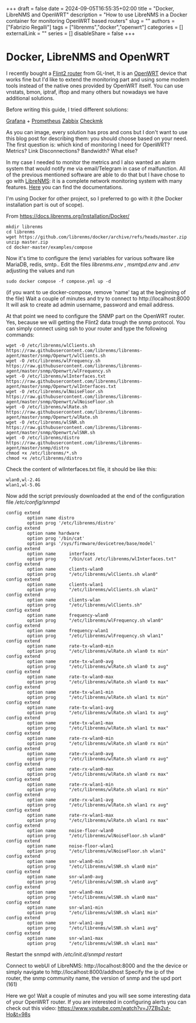 +++ 
draft = false
date = 2024-09-05T16:55:35+02:00
title = "Docker, LibreNMS and OpenWRT"
description = "How to use LibreNMS in a Docker container for monitoring OpenWRT based routers"
slug = ""
authors = ["Fabrizio Regalli"]
tags = ["librenms","docker","openwrt"]
categories = []
externalLink = ""
series = []
disableShare = false
+++

# Docker, LibreNMS and OpenWRT

I recently bought a [Flint2 router](https://www.gl-inet.com/products/gl-mt6000/) from GL-Inet, It is an [OpenWRT](https://openwrt.org/) device that works fine but I'd like to extend the monitoring part and using some modern tools instead of the native ones provided by OpenWRT itself. You can use vnstats, bmon, iptraf, iftop and many others but nowadays we have additional solutions.

Before writing this guide, I tried different solutions:

[Grafana](https://grafana.net) + [Prometheus](https://Prometheus.io)
[Zabbix](https://zabbix.com)
[Checkmk](https://checkmk.com/)

As you can image, every solution has pros and cons but I don't want to use this blog post for describing them: you should choose based on your need. The first question is: which kind of monitoring I need for OpenWRT? Metrics? Link Disconnections? Bandwidth?  What else?
 
In my case I needed to monitor the metrics and I also wanted an alarm system that would notify me via email/Telegram in case of malfunction.
All of the previous mentioned software are able to do that but I have chose to go with [LibreNMS](https://www.librenms.org/): it is a complete network monitoring system with many features.
[Here](https://docs.librenms.org/) you can find the documentations.

I'm using Docker for other project, so I preferred to go with it (the Docker installation part is out of scope).

From https://docs.librenms.org/Installation/Docker/ 

    mkdir librenms
    cd librenms 
    wget https://github.com/librenms/docker/archive/refs/heads/master.zip 
    unzip master.zip 
    cd docker-master/examples/compose

Now it's time to configure the (env) variables for various software like MariaDB, redis, smtp..
Edit the files *librenms.env* , *msmtpd.env* and *.env* adjusting the values and run

    sudo docker compose -f compose.yml up -d
(if you want to ue docker-compose, remove 'name' tag at the beginning of the file)
Wait a couple of minutes and try to connect to http://localhost:8000 It will ask to create ad admin username, password and email address.

At that point we need to configure the SNMP part on the OpenWRT router. Yes, because we will getting the Flint2 data trough the snmp protocol.
You can simply connect using ssh to your router and type the following commands:

    wget -O /etc/librenms/wlClients.sh https://raw.githubusercontent.com/librenms/librenms-agent/master/snmp/Openwrt/wlClients.sh 
    wget -O /etc/librenms/wlFrequency.sh https://raw.githubusercontent.com/librenms/librenms-agent/master/snmp/Openwrt/wlFrequency.sh 
    wget -O /etc/librenms/wlInterfaces.txt https://raw.githubusercontent.com/librenms/librenms-agent/master/snmp/Openwrt/wlInterfaces.txt 
    wget -O /etc/librenms/wlNoiseFloor.sh https://raw.githubusercontent.com/librenms/librenms-agent/master/snmp/Openwrt/wlNoiseFloor.sh 
    wget -O /etc/librenms/wlRate.sh https://raw.githubusercontent.com/librenms/librenms-agent/master/snmp/Openwrt/wlRate.sh 
    wget -O /etc/librenms/wlSNR.sh https://raw.githubusercontent.com/librenms/librenms-agent/master/snmp/Openwrt/wlSNR.sh 
    wget -O /etc/librenms/distro https://raw.githubusercontent.com/librenms/librenms-agent/master/snmp/distro 
    chmod +x /etc/librenms/*.sh 
    chmod +x /etc/librenms/distro

Check the content of wlInterfaces.txt file, it should be like this:

    wlan0,wl-2.4G
    wlan1,wl-5.0G
Now add the script previously downloaded at the end of the configuration file */etc/config/snmpd*

    config extend
            option name distro
            option prog '/etc/librenms/distro'
    config extend
            option name hardware
            option prog '/bin/cat'
            option args '/sys/firmware/devicetree/base/model'
    config extend
            option name     interfaces
            option prog     "/bin/cat /etc/librenms/wlInterfaces.txt"
    config extend
            option name     clients-wlan0
            option prog     "/etc/librenms/wlClients.sh wlan0"
    config extend
            option name     clients-wlan1
            option prog     "/etc/librenms/wlClients.sh wlan1"
    config extend
            option name     clients-wlan
            option prog     "/etc/librenms/wlClients.sh"
    config extend
            option name     frequency-wlan0
            option prog     "/etc/librenms/wlFrequency.sh wlan0"
    config extend
            option name     frequency-wlan1
            option prog     "/etc/librenms/wlFrequency.sh wlan1"
    config extend
            option name     rate-tx-wlan0-min
            option prog     "/etc/librenms/wlRate.sh wlan0 tx min"
    config extend
            option name     rate-tx-wlan0-avg
            option prog     "/etc/librenms/wlRate.sh wlan0 tx avg"
    config extend
            option name     rate-tx-wlan0-max
            option prog     "/etc/librenms/wlRate.sh wlan0 tx max"
    config extend
            option name     rate-tx-wlan1-min
            option prog     "/etc/librenms/wlRate.sh wlan1 tx min"
    config extend
            option name     rate-tx-wlan1-avg
            option prog     "/etc/librenms/wlRate.sh wlan1 tx avg"
    config extend
            option name     rate-tx-wlan1-max
            option prog     "/etc/librenms/wlRate.sh wlan1 tx max"
    config extend
            option name     rate-rx-wlan0-min
            option prog     "/etc/librenms/wlRate.sh wlan0 rx min"
    config extend
            option name     rate-rx-wlan0-avg
            option prog     "/etc/librenms/wlRate.sh wlan0 rx avg"
    config extend
            option name     rate-rx-wlan0-max
            option prog     "/etc/librenms/wlRate.sh wlan0 rx max"
    config extend
            option name     rate-rx-wlan1-min
            option prog     "/etc/librenms/wlRate.sh wlan1 rx min"
    config extend
            option name     rate-rx-wlan1-avg
            option prog     "/etc/librenms/wlRate.sh wlan1 rx avg"
    config extend
            option name     rate-rx-wlan1-max
            option prog     "/etc/librenms/wlRate.sh wlan1 rx max"
    config extend
            option name     noise-floor-wlan0
            option prog     "/etc/librenms/wlNoiseFloor.sh wlan0"
    config extend
            option name     noise-floor-wlan1
            option prog     "/etc/librenms/wlNoiseFloor.sh wlan1"
    config extend
            option name     snr-wlan0-min
            option prog     "/etc/librenms/wlSNR.sh wlan0 min"
    config extend
            option name     snr-wlan0-avg
            option prog     "/etc/librenms/wlSNR.sh wlan0 avg"
    config extend
            option name     snr-wlan0-max
            option prog     "/etc/librenms/wlSNR.sh wlan0 max"
    config extend
            option name     snr-wlan1-min
            option prog     "/etc/librenms/wlSNR.sh wlan1 min"
    config extend
            option name     snr-wlan1-avg
            option prog     "/etc/librenms/wlSNR.sh wlan1 avg"
    config extend
            option name     snr-wlan1-max
            option prog     "/etc/librenms/wlSNR.sh wlan1 max"

Restart the snmpd with */etc/init.d/snmpd restart*

Connect to webUI of LibreNMS: http://localhost:8000 and the the device or simply navigate to http://localhost:8000/addhost
Specify the ip of the router, the snmp community name, the version of snmp and the upd port (161)  

Here we go! 
Wait a couple of minutes and you will see some interesting data of your OpenWRT router.
If you are interested in configuring alerts you can check out this video: https://www.youtube.com/watch?v=J7ZBs2ut-Ho&t=98s
